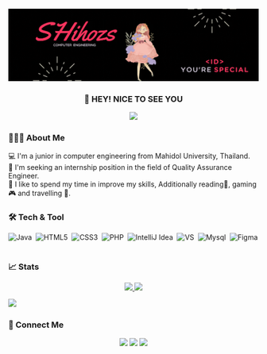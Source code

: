 [![Header](https://github.com/SHihozs/SHihozs/blob/main/Header.gif "Header")](https://github.com/SHihozs/)

### <p align="center">👋 HEY! NICE TO SEE YOU</p>

<!--Profile view--:)-->
<p align="center">
    <img src="https://komarev.com/ghpvc/?username=SHihozs&color=dc143c"/>
</p>

### 👨🏻‍💻 About Me

💻 I'm a junior in computer engineering from Mahidol University, Thailand.\
🌟 I'm seeking an internship position in the field of Quality Assurance Engineer.\
💖 I like to spend my time in improve my skills, Additionally reading📖, gaming🎮 and travelling 🧳.

### 🛠 Tech & Tool 

![Java](https://img.shields.io/badge/Code-Java-FF355E?style=flat&logo=java&logoColor=white)&nbsp;
![HTML5](https://img.shields.io/badge/Code-HTML5-FF355E?style=flat&logo=html5&logoColor=white)&nbsp;
![CSS3](https://img.shields.io/badge/Code-CSS3-FF355E?style=flat&logo=css3&logoColor=white)&nbsp;
![PHP](https://img.shields.io/badge/Code-PHP-FF355E?style=flat&logo=php&logoColor=white)&nbsp;
![IntelliJ Idea](https://img.shields.io/badge/IDE-IntelliJIDEA-AcidLime.svg?style=flat&logo=intellij-idea&logoColor=white)&nbsp;
![VS](https://img.shields.io/badge/IDE-Visual_Studio_Code-AcidLime?style=flat&logo=visual%20studio%20code&logoColor=white)&nbsp;
![Mysql](https://img.shields.io/badge/Database-MySQL-FEF44E?style=flat&logo=mysql&logoColor=white)&nbsp;
![Figma](https://img.shields.io/badge/Design-Figma-FF6D32?style=flat&logo=figma&logoColor=white)&nbsp;

### 📈 Stats

<p align="center">
<a href="https://github.com/SHihozs">
  <img height="180em" src="https://github-readme-stats.vercel.app/api?username=SHihozs&show_icons=true&theme=radical"/>
  <img height="180em" src="https://github-readme-stats.vercel.app/api/top-langs/?username=SHihozs&theme=radical&layout=compact&langs_count=8"/>
</a>
</p>

<!--Line--:)-->
<img src="https://user-images.githubusercontent.com/73097560/115834477-dbab4500-a447-11eb-908a-139a6edaec5c.gif">

### 🤝 Connect Me

<p align="center">
<a href="mailto:ws.yanisa@gmail.com"><img src="https://img.shields.io/badge/-ws.yanisa@gmail.com-D14836?style=flat&logo=Gmail&logoColor=white"/></a>
<a href="https://www.linkedin.com/in/SHihoz/"><img src="https://img.shields.io/badge/Yanisa-Suphatsathienkul-blue?style=flat&logo=Linkedin&logoColor=white"/></a>
<a href="https://shihozz.wixsite.com/shihoz"><img src="https://img.shields.io/badge/SHihoz-000?style=flat&logo=wix&logoColor=white"/></a>
</p>
